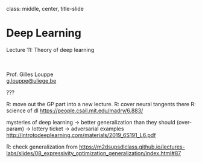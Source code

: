 class: middle, center, title-slide

# Deep Learning

Lecture 11: Theory of deep learning

<br><br>
Prof. Gilles Louppe<br>
[g.louppe@uliege.be](g.louppe@uliege.be)

???

R: move out the GP part into a new lecture.
R: cover neural tangents there
R: science of dl https://people.csail.mit.edu/madry/6.883/


mysteries of deep learning
-> better generalization than they should (over-param)
-> lottery ticket
-> adversarial examples
http://introtodeeplearning.com/materials/2019_6S191_L6.pdf

R: check generalization from https://m2dsupsdlclass.github.io/lectures-labs/slides/08_expressivity_optimization_generalization/index.html#87